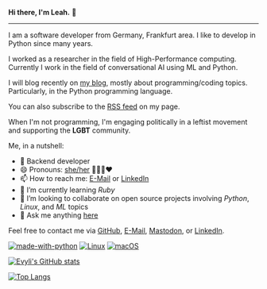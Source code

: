<b>Hi there, I'm Leah.</b>  👋

<hr />

I am a software developer from Germany, Frankfurt area. I like to develop in Python since many years.

I worked as a researcher in the field of High-Performance computing. Currently I work in the field of conversational AI using ML and Python.

I will blog recently on <a href="https://evyli.de">my blog</a>, mostly about programming/coding topics. Particularly, in the Python programming language.

You can also subscribe to the [RSS feed](https://evyli.de/feed.xml) on my page.

When I'm not programming, I'm engaging politically in a leftist movement and supporting the **LGBT** community.

Me, in a nutshell:
- 💼 Backend developer
- 😄 Pronouns: [she/her](https://en.pronouns.page/she) 🏳‍🌈🌈❤️
- 📫 How to reach me: [E-Mail](mailto:leah.lackner+github@gmail.com) or [LinkedIn](https://www.linkedin.com/in/leah-lackner)
- 🌱 I’m currently learning _Ruby_
- 👯 I’m looking to collaborate on open source projects involving _Python_, _Linux_, and _ML_ topics
- 💬 Ask me anything [here](https://github.com/evyli/evyli/issues)

Feel free to contact me via [GitHub](https://github.com/evyli), [E-Mail](mailto:leah.lackner+github@gmail.com), [Mastodon](https://chaos.social/@nyshi), or [LinkedIn](https://www.linkedin.com/in/leah-lackner).

[![made-with-python](https://img.shields.io/badge/Made%20with-Python-1f425f.svg)](https://www.python.org/)
[![Linux](https://svgshare.com/i/Zhy.svg)](https://svgshare.com/i/Zhy.svg)
[![macOS](https://svgshare.com/i/ZjP.svg)](https://svgshare.com/i/ZjP.svg)

[![Evyli's GitHub stats](https://github-readme-stats.vercel.app/api?username=evyli&hide=stars&show_icons=true&theme=synthwave)](https://github.com/evyli)

[![Top Langs](https://github-readme-stats.vercel.app/api/top-langs/?username=evyli&layout=compact)](https://github.com/evyli)
